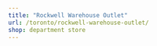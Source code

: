 ```yaml
---
title: "Rockwell Warehouse Outlet"
url: /toronto/rockwell-warehouse-outlet/
shop: department store
---
```

